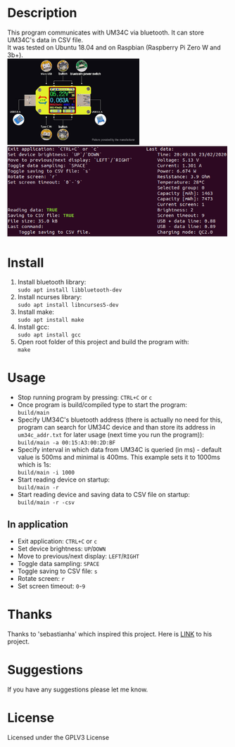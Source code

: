 # Description
This program communicates with UM34C via bluetooth. It can store UM34C's data in CSV file.  
It was tested on Ubuntu 18.04 and on Raspbian (Raspberry Pi Zero W and 3b+).  
<img src="./um34c.jpg" width="300" alt="UM34C">
<img src="./app.png" width="500" alt="Program sample">

# Install
1. Install bluetooth library:  
`sudo apt install libbluetooth-dev`
2. Install ncurses library:  
`sudo apt install libncurses5-dev`
3. Install make:  
`sudo apt install make`
4. Install gcc:  
`sudo apt install gcc`
5. Open root folder of this project and build the program with:  
`make`

# Usage
* Stop running program by pressing: `CTRL+C` or `c`  
* Once program is build/compiled type to start the program:  
`build/main`  
* Specify UM34C's bluetooth address (there is actually no need for this, program can search for UM34C device and than store its address in `um34c_addr.txt` for later usage (next time you run the program)):  
`build/main -a 00:15:A3:00:2D:BF`  
* Specify interval in which data from UM34C is queried (in ms) - default value is 500ms and minimal is 400ms. This example sets it to 1000ms which is 1s:  
`build/main -i 1000`  
* Start reading device on startup:  
`build/main -r`  
* Start reading device and saving data to CSV file on startup:  
`build/main -r -csv`  

## In application
* Exit application: `CTRL+C` or `c`
* Set device brightness: `UP`/`DOWN`
* Move to previous/next display: `LEFT`/`RIGHT`
* Toggle data sampling: `SPACE`
* Toggle saving to CSV file: `s`
* Rotate screen: `r`
* Set screen timeout: `0`-`9`


# Thanks
Thanks to 'sebastianha' which inspired this project. Here is [LINK](https://github.com/sebastianha/um34c) to his project.

# Suggestions
If you have any suggestions please let me know.

# License
Licensed under the GPLV3 License